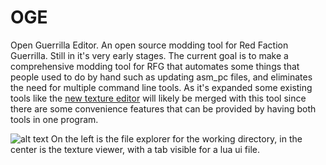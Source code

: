 # OGE
Open Guerrilla Editor. An open source modding tool for Red Faction Guerrilla. Still in it's very early stages. The current goal is to make a comprehensive modding tool for RFG that automates some things that people used to do by hand such as updating asm_pc files, and eliminates the need for multiple command line tools. As it's expanded some existing tools like the [new texture editor](https://github.com/Moneyl/RFG-Texture-Editor-Redux) will likely be merged with this tool since there are some convenience features that can be provided by having both tools in one program.

![alt text](https://github.com/Moneyl/OGE/blob/master/Repo/Example1.jpg "File explorer on the left, and texture viewer in the center.")
On the left is the file explorer for the working directory, in the center is the texture viewer, with a tab visible for a lua ui file.
